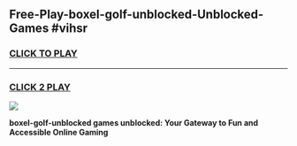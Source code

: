 
## Free-Play-boxel-golf-unblocked-Unblocked-Games #vihsr
<h3>
<a href="https://news.freeplayer.one?title=boxel-golf-unblocked&ref=8M">CLICK TO PLAY</a></h3>
<hr>

<h3>
<a href="https://news.freeplayer.one?title=boxel-golf-unblocked&ref=8M">CLICK 2 PLAY</a>
  
</h3>

<a href="https://news.freeplayer.one?title=boxel-golf-unblocked&ref=8M"><img src="https://clearcache.store/games.png"></a>


**boxel-golf-unblocked games unblocked: Your Gateway to Fun and Accessible Online Gaming**
